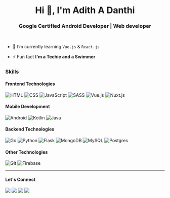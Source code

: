 <h1 align="center">Hi 👋, I'm Adith A Danthi</h1>
<h3 align="center">Google Certified Android Developer | Web developer</h3>
<br>

- 🌱 I’m currently learning `Vue.js` & `React.js`

- ⚡ Fun fact **I'm a Techie and a Swimmer**


### Skills
#### Frontend Technologies
![HTML](https://img.shields.io/badge/HTML-black?style=for-the-badge&logo=HTML5)
![CSS](https://img.shields.io/badge/CSS-black?style=for-the-badge&logo=CSS3&logoColor=1572B6)
![JavaScript](https://img.shields.io/badge/JavaScript-black?style=for-the-badge&logo=javascript)
![SASS](https://img.shields.io/badge/SASS-black?style=for-the-badge&logo=SASS)
![Vue.js](https://img.shields.io/badge/Vue.js-black?style=for-the-badge&logo=Vue.js)
![Nuxt.js](https://img.shields.io/badge/Nuxt.js-black?style=for-the-badge&logo=Nuxt.js)

#### Mobile Development
![Android](https://img.shields.io/badge/Android-black?style=for-the-badge&logo=Android)
![Kotlin](https://img.shields.io/badge/Kotlin-black?style=for-the-badge&logo=Kotlin)
![Java](https://img.shields.io/badge/Java-black?style=for-the-badge&logo=java)

#### Backend Technologies
![Go](https://img.shields.io/badge/Go-black?style=for-the-badge&logo=Go)
![Python](https://img.shields.io/badge/Python-black?style=for-the-badge&logo=Python)
![Flask](https://img.shields.io/badge/Flask-black?style=for-the-badge&logo=Flask)
![MongoDB](https://img.shields.io/badge/MongoDB-black?style=for-the-badge&logo=MongoDB)
![MySQL](https://img.shields.io/badge/MySQL-black?style=for-the-badge&logo=MySQL&logoColor=1E8CBE)
![Postgres](https://img.shields.io/badge/Postgresql-black?style=for-the-badge&logo=Postgresql)

#### Other Technologies
![Git](https://img.shields.io/badge/Git-black?style=for-the-badge&logo=Git)
![Firebase](https://img.shields.io/badge/Firebase-black?style=for-the-badge&logo=Firebase)

---
#### Let's Connect
[<img src="https://img.shields.io/badge/Twitter-1DA1F2.svg?&style=for-the-badge&logo=twitter&logoColor=white" />](https://twitter.com/adith_danthi)
[<img src="https://img.shields.io/badge/LinkedIn-0A66C2.svg?&style=for-the-badge&logo=linkedin&logoColor=white" />](https://www.linkedin.com/in/adith-a-danthi/)
[<img src="https://img.shields.io/badge/Email-EA4335.svg?&style=for-the-badge&logo=gmail&logoColor=white">](mailto:adith.danthi@gmail.com)
[<img src ="https://img.shields.io/badge/Portfolio-%231877F2.svg?&style=for-the-badge&logo=&logoColor=white%22&label=">](https://adith.dev/)
